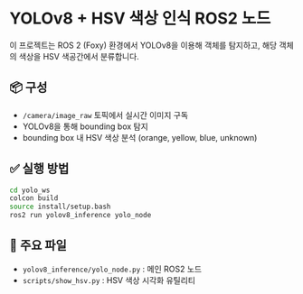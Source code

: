 # YOLOv8 + HSV 색상 인식 ROS2 노드

이 프로젝트는 ROS 2 (Foxy) 환경에서 YOLOv8을 이용해 객체를 탐지하고, 해당 객체의 색상을 HSV 색공간에서 분류합니다.


## 📦 구성
- `/camera/image_raw` 토픽에서 실시간 이미지 구독
- YOLOv8을 통해 bounding box 탐지
- bounding box 내 HSV 색상 분석 (orange, yellow, blue, unknown)

## ✅ 실행 방법

```bash
cd yolo_ws
colcon build
source install/setup.bash
ros2 run yolov8_inference yolo_node
```

## 🎯 주요 파일

- `yolov8_inference/yolo_node.py` : 메인 ROS2 노드
- `scripts/show_hsv.py` : HSV 색상 시각화 유틸리티



